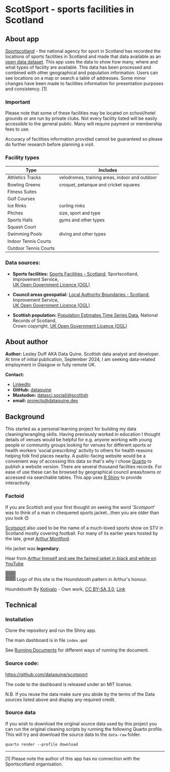 # ScotSport - sports facilities in Scotland

## About app

[Sportscotland](https://sportscotland.org.uk/) - the national agency for sport
in Scotland has recorded the locations of sports facilities in Scotland and made
that data available as an 
[open data dataset](https://data.spatialhub.scot/dataset/sports_facilities-unknown). 
This app uses the data to show how many, where and what types of facility are 
available. This data has been processed and combined with other geographical and
population information. Users can see locations on a map or search a table of 
addresses. Some minor changes have been made to facilities information for 
presentation purposes and consistency. [1]

### Important

Please note that some of these facilities may be located on school/hotel grounds
or are run by private clubs. Not every facility listed will be easily 
accessible to the general public. Many will require payment or membership fees
to use. 

Accuracy of facilities information provided cannot be guaranteed so 
please do further research before planning a visit.

### Facility types

| Type                  | Includes                                                  |
|-------------------|-----------------------------------------------------|
| Athletics Tracks      | velodromes, training areas, indoor and outdoor |
| Bowling Greens        | croquet, petanque and cricket squares          |
| Fitness Suites        |                                                          |
| Golf Courses          |                                                          |
| Ice Rinks             | curling rinks                                  |
| Pitches               | size, sport and type                           |
| Sports Halls          | gyms and other types                           |
| Squash Court          |                                                          |
| Swimming Pools        | diving and other types                         |
| Indoor Tennis Courts  |                                                          |
| Outdoor Tennis Courts |                                                          |

### Data sources:

-   **Sports facilities:** [Sports Facilities - Scotland](https://data.spatialhub.scot/dataset/sports_facilities-unknown), Sportscotland, Improvement Service,    
[UK Open Government Licence (OGL)](https://www.nationalarchives.gov.uk/doc/open-government-licence/version/3/)

-   **Council areas geospatial:** [Local Authority Boundaries - Scotland](https://data.spatialhub.scot/dataset/local_authority_boundaries-is), Improvement Service,  
[UK Open Government Licence (OGL)](https://www.nationalarchives.gov.uk/doc/open-government-licence/version/3/)

-   **Scottish population:** [Population Estimates Time Series Data](https://www.nrscotland.gov.uk/statistics-and-data/statistics/statistics-by-theme/population/population-estimates/mid-year-population-estimates/population-estimates-time-series-data), National Records of Scotland,  
Crown copyright, [UK Open Government Licence (OGL)](https://www.nationalarchives.gov.uk/doc/open-government-licence/version/3/)

## About author

**Author:** Lesley Duff AKA Data Quine. Scottish data analyst and developer. At
time of initial publication, September 2024, I am seeking data-related 
employment in Glasgow or fully remote UK.

**Contact:** 

* [LinkedIn](https://www.linkedin.com/in/lesleyduff/)
* **GitHub:** [dataquine](https://github.com/dataquine)
* **Mastodon:** [datasci.social/\@scottish](https://datasci.social/@scottish)
* **email:** projects@dataquine.dev

## Background

This started as a personal learning project for building my data 
cleaning/wrangling skills. Having previously worked in education I thought 
details of venues would be helpful for e.g. anyone working with young people or 
community groups looking for venues for different sports or health workers 
'social prescribing' activity to others for health reasons helping folk find 
places nearby. A public-facing website would be a convenient way of accessing 
this data so that's why I chose [Quarto](https://quarto.org/) to publish a 
website version. There are several thousand facilties records. For ease of use 
these can be browsed by geographical council areas/towns or accessed via 
searchable tables. This app uses [R Shiny](https://shiny.posit.co/) to provide 
interactivity.

### Factoid

If you are Scottish and your first thought on seeing the word *'Scotsport'* 
was to think of a man in chequered sports jacket...then you are older than you 
look 😊

[Scotsport](https://en.wikipedia.org/wiki/Scotsport) also used to be the name 
of a much-loved sports show on STV in Scotland mostly covering football. For 
many of its earlier years hosted by the late, great 
[Arthur Montford](https://en.wikipedia.org/wiki/Arthur_Montford). 

His jacket was **legendary**. 

Hear from [Arthur himself and see the faimed jaiket in black and white on YouTube](https://youtu.be/z3vt89S-ogs?si=p8rDxXLqeaVj8L3j&t=1175)

![Logo of this site is the Houndstooth pattern in Arthur's honour](images/favicon-32x32.png "Houndstooth") Logo of this site is the Houndstooth pattern in Arthur's honour.

Houndstooth By <a href="//commons.wikimedia.org/wiki/User:Kotivalo" title="User:Kotivalo">Kotivalo</a> - <span class="int-own-work" lang="en">Own work</span>, <a href="https://creativecommons.org/licenses/by-sa/3.0" title="Creative Commons Attribution-Share Alike 3.0">CC BY-SA 3.0</a>, <a href="https://commons.wikimedia.org/w/index.php?curid=33604186">Link</a>

## Technical

### Installation

Clone the repository and run the Shiny app.

The main dashboard is in file `index.qmd`

See [Running Documents](https://quarto.org/docs/interactive/shiny/running.html)
for different ways of running the document.

### Source code:

<https://github.com/dataquine/scotsport>

The code to the dashboard is released under an MIT license.

N.B. If you reuse the data make sure you abide by the terms of the Data sources 
listed above and display any required credit.

### Source data

If you wish to download the original source data used by this project you can run the original cleaning scripts by running the following Quarto profile. This will try and download the source data to the `data-raw` folder.

```         
quarto render --profile download
```
---

[1] Please note the author of this app has no connection with the Sportscotland 
organisation.
